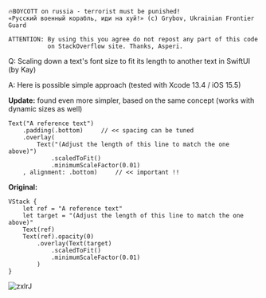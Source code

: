 ```
🔥BOYCOTT on russia - terrorist must be punished!
«Русский военный корабль, иди на хуй!» (c) Grybov, Ukrainian Frontier Guard

ATTENTION: By using this you agree do not repost any part of this code
           on StackOverflow site. Thanks, Asperi.
```

Q: Scaling down a text's font size to fit its length to another text in SwiftUI (by Kay)

A: Here is possible simple approach (tested with Xcode 13.4 / iOS 15.5)

**Update:** found even more simpler, based on the same concept (works with dynamic sizes as well)

```
Text("A reference text")
	.padding(.bottom)     // << spacing can be tuned 
    .overlay(
    	Text("(Adjust the length of this line to match the one above)")
			.scaledToFit()
			.minimumScaleFactor(0.01)
    , alignment: .bottom)     // << important !!
```
**Original:**

	VStack {
		let ref = "A reference text"
		let target = "(Adjust the length of this line to match the one above)"
		Text(ref)
		Text(ref).opacity(0)
			.overlay(Text(target)
				.scaledToFit()
				.minimumScaleFactor(0.01)
			)
	}

![zxlrJ](https://user-images.githubusercontent.com/62171579/176988236-3a79243d-118f-4c75-95e2-bedf3199f98e.png)
